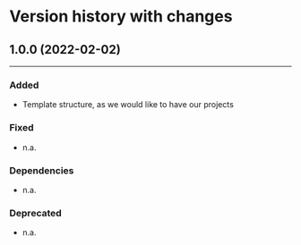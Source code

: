 # Version history with changes

## 1.0.0 (2022-02-02)
<hr>

### Added

* Template structure, as we would like to have our projects

### Fixed

* n.a.

### Dependencies

* n.a.

### Deprecated

* n.a.
